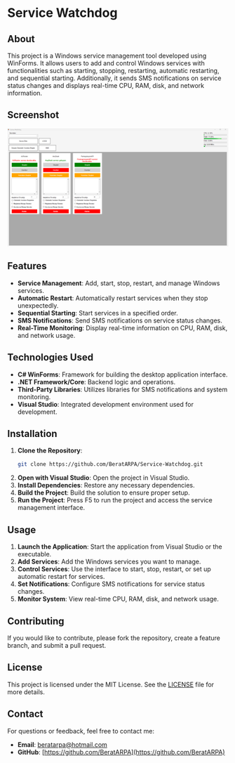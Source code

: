 # Service Watchdog

## About

This project is a Windows service management tool developed using WinForms. It allows users to add and control Windows services with functionalities such as starting, stopping, restarting, automatic restarting, and sequential starting. Additionally, it sends SMS notifications on service status changes and displays real-time CPU, RAM, disk, and network information.

## Screenshot
![Interface](Screenshots/Watchdog.png)

## Features

- **Service Management**: Add, start, stop, restart, and manage Windows services.
- **Automatic Restart**: Automatically restart services when they stop unexpectedly.
- **Sequential Starting**: Start services in a specified order.
- **SMS Notifications**: Send SMS notifications on service status changes.
- **Real-Time Monitoring**: Display real-time information on CPU, RAM, disk, and network usage.

## Technologies Used

- **C# WinForms**: Framework for building the desktop application interface.
- **.NET Framework/Core**: Backend logic and operations.
- **Third-Party Libraries**: Utilizes libraries for SMS notifications and system monitoring.
- **Visual Studio**: Integrated development environment used for development.

## Installation

1. **Clone the Repository**:
    ```sh
    git clone https://github.com/BeratARPA/Service-Watchdog.git
    ```
2. **Open with Visual Studio**: Open the project in Visual Studio.
3. **Install Dependencies**: Restore any necessary dependencies.
4. **Build the Project**: Build the solution to ensure proper setup.
5. **Run the Project**: Press F5 to run the project and access the service management interface.

## Usage

1. **Launch the Application**: Start the application from Visual Studio or the executable.
2. **Add Services**: Add the Windows services you want to manage.
3. **Control Services**: Use the interface to start, stop, restart, or set up automatic restart for services.
4. **Set Notifications**: Configure SMS notifications for service status changes.
5. **Monitor System**: View real-time CPU, RAM, disk, and network usage.

## Contributing

If you would like to contribute, please fork the repository, create a feature branch, and submit a pull request.

## License

This project is licensed under the MIT License. See the [LICENSE](LICENSE) file for more details.

## Contact

For questions or feedback, feel free to contact me:
- **Email**: [beratarpa@hotmail.com](mailto:beratarpa@hotmail.com)
- **GitHub**: [https://github.com/BeratARPA](https://github.com/BeratARPA)
